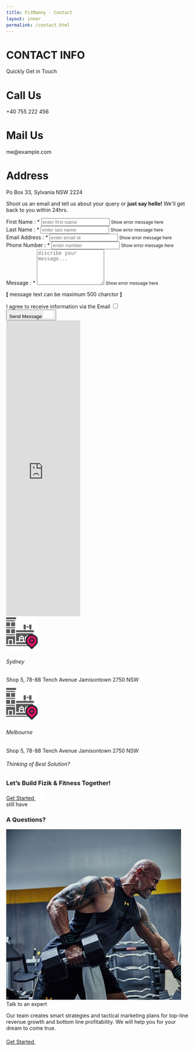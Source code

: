 ```yaml
---
title: FitManny - Contact
layout: inner
permalink: /contact.html
---
```


<!-- container -->
<main role="main" class="content-area contact-page">

  <!-- contact information section -->
  <secion class="contact-info weight-lifing-outline-bg pt-4 pb-sm-5">
    <div class="container">
      <div class="row pb-sm-4 pt-sm-0 pt-5">
        <div class="col-md-12">
          <div class="title-style-5 text-center text-uppercase">
            <h1><b>CONTACT INFO</b></h1>
            <p class="mt-1 mx-auto">Quickly Get in Touch</p>
          </div>
        </div>
      </div>
      <div class="row py-3 py-sm-0 py-lg-5">
        <div class="col-lg-4 col-md-6">
          <div class="contact-info-block">
            <div class="contact-info-block-in">
              <div class="icon">
                <i class="fas fa-phone-volume"></i>
              </div>
              <div>
                <h1>Call Us</h1>
                <p>+40 755 222 456</p>
              </div>
            </div>
          </div>
        </div>
        <div class="col-lg-4 col-md-6">
          <div class="contact-info-block">
            <div class="contact-info-block-in">
              <div class="icon">
                <i class="fas fa-envelope-open mb-2"></i>
              </div>
              <div>
                <h1>Mail Us</h1>
                <p>me@example.com</p>
              </div>
            </div>
          </div>
        </div>
        <div class="col-lg-4 col-md-12 mt-lg-0 mt-md-4">
          <div class="contact-info-block">
            <div class="contact-info-block-in">
              <div class="icon">
                <i class="fas fa-map-marker-alt"></i>
              </div>
              <div>
                <h1>Address</h1>
                <p>Po Box 33, Sylvania NSW 2224</p>
              </div>
            </div>
          </div>
        </div>
      </div>
    </div>
  </secion>

  <!--contact form section-->
  <section class="contact-form triangle-line-bg-left">
    <div class="contact-form-in">
      <div class="container">
        <div class="head-note p-sm-5 p-4">
          <p class="m-0"><sapn class="d-md-block d-none">Shoot us an email and tell us about your query or </sapn><b>just say hello!</b> We'll get back to you within 24hrs.</p>
          <i class="fas fa-envelope-open text-pink"></i>
        </div>
        <div class="material-form py-5">
          <form class="material-form py-sm-0 py-lg-5 submit-query-form" action="#!" method="post" name="submitQueryForm" >
            <div class="row">
              <div class="col-md-6">
                <div class="form-group">
                  <label for="inputFName">First Name : *</label>
                  <i class="fas fa-user"></i>
                  <input placeholder="enter first name" type="text" required id="inputFName" name="fname"  required>
                  <small id="errorHandling" class="form-text text-muted">Show error message here</small>
                </div>
              </div>
              <div class="col-md-6">
                <div class="form-group">
                  <label for="inputLName">Last Name : *</label>
                  <i class="fas fa-user"></i>
                  <input placeholder="enter last name" type="text" required id="inputLName" name="lname"  required>
                  <small id="errorHandling" class="form-text text-muted">Show error message here</small>
                </div>
              </div>
              <div class="col-md-6">
                <div class="form-group">
                  <label for="inputEmailAddress">Email Address : *</label>
                  <i class="fas fa-envelope-open"></i>
                  <input placeholder="enter email id" type="text" required id="inputEmailAddress" name="email"  required>
                  <small id="errorHandling" class="form-text text-muted">Show error message here</small>
                </div>
              </div>
              <div class="col-md-6">
                <div class="form-group">
                  <label for="inputPhoneNumber">Phone Number : *</label>
                  <i class="fas fa-phone-square"></i>
                  <input placeholder="enter number" type="text" required id="inputPhoneNumber" name="tel"  required>
                  <small id="errorHandling" class="form-text text-muted">Show error message here</small>
                </div>
              </div>
              <div class="col-11">
                <div class="form-group">
                  <label for="inputComment">Message : *</label>
                  <textarea placeholder="discribe your message..." required id="inputComment" rows="6" name="message" ></textarea>
                  <small id="errorHandling" class="form-text text-muted">Show error message here</small>
                  <p class="text-right"><b>[</b> message text can be maximum 500 charctor <b>]</b></p>
                </div>
              </div>
              <div class="col-11">
                <label for="iAgree" class="custome-checkbox iagreeupdate">
                  I agree to receive information via the Email
                  <input type="checkbox" name="acceptance" id="iAgree" required>
                  <span class="checkmark"></span>
                </label>
              </div>
              <div class="col-11 pt-4 py-sm-5">
                <button type="submit" class="btn-style-2 btn-send-message btn-calculate text-uppercase d-inline-flex align-items-center justify-content-center" name="postComment">Send Message <img src="./assets/img/right-arrow.svg" alt="FF Fit" height="20" class="ml-3"></button>
              </div>
              <div class="subalerts"></div>
            </div>
          </form>
        </div>
      </div>
    </div>

  </section>

  <!--locaiton map section-->
  <section class="location-map pt-lg-5">
    <iframe class="overflow-hidden w-100 mw-100" width="200" src="https://www.google.com/maps/embed?pb=!1m10!1m8!1m3!1d3316.6401897000674!2d151.1109802!3d-33.7699626!3m2!1i1024!2i768!4f13.1!5e0!3m2!1sen!2sin!4v1571487136444!5m2!1sen!2sin" height="800" style="border:0;" allowfullscreen=""></iframe>
    <div class="container">
      <div class="available-addresses py-5 p-sm-5">
        <div class="address-block">
          <div>
            <img src="./assets/img/location.svg" alt="FF Fit" width="85px" class="mw-100">
          </div>
          <div class="text-white ml-sm-5 ml-0">
            <h6>Sydney</h6>
            <p>Shop 5, 78-88 Tench Avenue Jamisontown 2750 NSW</p>
          </div>
        </div>
        <div class="address-block">
          <div>
            <img src="./assets/img/location.svg" alt="FF Fit" width="85px" class="mw-100">
          </div>
          <div class="text-white ml-sm-5 ml-0">
            <h6>Melbourne</h6>
            <p class="m-0">Shop 5, 78-88 Tench Avenue Jamisontown 2750 NSW</p>
          </div>
        </div>
      </div>
    </div>

  </section>

  <!--quickly get started section-->
  <div class="container">
    <div class="contact-redirection p-4 p-sm-5 p-md-4 p-sm-4 p-lg-5">
      <div class="contact-redirection-info">
        <h6>Thinking of Best Solution?</h6>
        <h3 class="m-0">Let’s Build Fizik & Fitness Together!</h3>
      </div>
      <div class="contact-redirection-action pl-0 pl-md-4 pl-lg-5">
        <a href="javascript:void(0)" class="btn text-uppercase btn-get-started btn-style-5">
          Get Started
          <img src="./assets/img/right-arrow.svg" alt="FF Fit" height="20" class="ml-2">
        </a>
      </div>
    </div>
  </div>

  <!--have question section-->
  <section class="have-question">
    <div class="container">
      <div class="talk-expert">
        <div class="row">
          <div class="col-md-4">
            <div class="talk-expert-avatar">
              <div class="section-lbl">
                <span class="text-uppercase">still have</span>
                <h3>A Questions?</h3>
              </div>
              <img src="./assets/img/expert-1.jpg" alt="FF Fit" class="mw-100">
            </div>
          </div>
          <div class="col-md-8">
            <div class="talk-expert-info">
              <span class="text-uppercase">Talk to an expert</span>
              <p class="mb-0">Our team creates smart strategies and tactical marketing plans for top-line revenue growth and bottom line profitability. We will help you for your dream to come true.</p>
              <a href="javascript:void(0)" class="btn-get-started btn-style-5">Get Started <img src="./assets/img/right-arrow.svg" alt="FF Fit" height="20" class="ml-2"></a>
            </div>
          </div>
        </div>
      </div>
    </div>

  </section>

</main>
<!-- /.container -->
